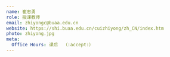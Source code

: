 ```yaml
---
name: 崔志勇
role: 授课教师
email: zhiyongc@buaa.edu.cn
website: https://shi.buaa.edu.cn/cuizhiyong/zh_CN/index.htm
photo: zhiyong.jpg
meta:
  Office Hours: 课后  （:accept:）
---
```


<!-- [Schedule an appointment](#){: .btn .btn-outline } -->
